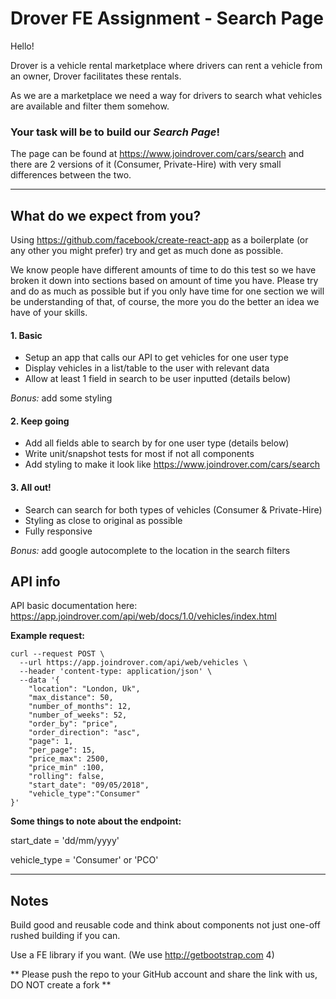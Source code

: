 # **Drover FE Assignment - Search Page**

Hello!

Drover is a vehicle rental marketplace where drivers can rent a vehicle from an owner, Drover facilitates these rentals.

As we are a marketplace we need a way for drivers to search what vehicles are available and filter them somehow.

### Your task will be to build our *Search Page*!

The page can be found at https://www.joindrover.com/cars/search and there are 2 versions of it (Consumer, Private-Hire) with very small differences between the two.

----

## What do we expect from you?

Using https://github.com/facebook/create-react-app as a boilerplate (or any other you might prefer) try and get as much done as possible.

We know people have different amounts of time to do this test so we have broken it down into sections based on amount of time you have. Please try and do as much as possible but if you only have time for one section we will be understanding of that, of course, the more you do the better an idea we have of your skills.
 
 
#### 1. Basic

- Setup an app that calls our API to get vehicles for one user type
- Display vehicles in a list/table to the user with relevant data
- Allow at least 1 field in search to be user inputted (details below)

*Bonus:* add some styling

#### 2. Keep going

- Add all fields able to search by for one user type (details below)
- Write unit/snapshot tests for most if not all components
- Add styling to make it look like https://www.joindrover.com/cars/search


#### 3. All out!

- Search can search for both types of vehicles (Consumer & Private-Hire)
- Styling as close to original as possible
- Fully responsive

*Bonus:* add google autocomplete to the location in the search filters



## API info

API basic documentation here: 
https://app.joindrover.com/api/web/docs/1.0/vehicles/index.html

**Example request:**
```
curl --request POST \
  --url https://app.joindrover.com/api/web/vehicles \
  --header 'content-type: application/json' \
  --data '{
	"location": "London, Uk",
	"max_distance": 50,
	"number_of_months": 12,
	"number_of_weeks": 52,
	"order_by": "price",
	"order_direction": "asc",
	"page": 1,
	"per_page": 15,
	"price_max": 2500,
	"price_min" :100,
	"rolling": false,
	"start_date": "09/05/2018",
	"vehicle_type":"Consumer"	
}'
```
**Some things to note about the endpoint:**

start_date = 'dd/mm/yyyy'

vehicle_type = 'Consumer' or 'PCO'

------

## Notes

Build good and reusable code and think about components not just one-off rushed building if you can.

Use a FE library if you want. (We use http://getbootstrap.com 4)

** Please push the repo to your GitHub account and share the link with us, DO NOT create a fork **
